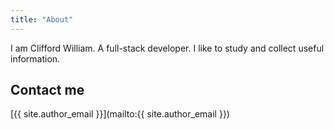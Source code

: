 ```yaml
---
title: "About"
---
```


I am Clifford William. A full-stack developer. I like to study and collect useful information.

## Contact me

[{{ site.author_email }}](mailto:{{ site.author_email }})
